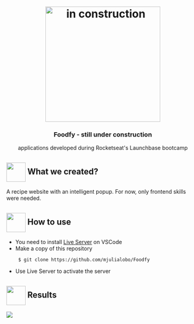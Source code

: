    <h1 align="center">
     <img alt="in construction" src="https://images.pexels.com/photos/1216544/pexels-photo-1216544.jpeg?auto=compress&cs=tinysrgb&dpr=2&h=750&w=1260" width="300px" />
</h1>
<h3 align="center">
 Foodfy - still under construction
</h3>
 <p align="center"> applications developed during Rocketseat's Launchbase bootcamp </P>  
 
<h2> <img src= "https://img.icons8.com/plasticine/2x/rocket.png" width="50px" height="50px" align="center"/> What we created? </h2>
<p> A recipe website with an intelligent popup. For now, only frontend skills were needed. </p>


<h2> <img src="https://i.dlpng.com/static/png/6577858_preview.png" width="50px" align="center"/> How to use </h2>
 <ul style= circle> <li> You need to install  <a href="https://marketplace.visualstudio.com/items?itemName=ritwickdey.LiveServer">Live Server</a> on VSCode </li> 
 <li> Make a copy of this repository </li> 
 
```
 $ git clone https://github.com/mjulialobo/Foodfy
```
<li> Use Live Server to activate the server </li> </ul>


  <h2><img src="https://static.thenounproject.com/png/25759-200.png"width="50px" height="50px" align="center"/> Results</h2>
<img src="https://user-images.githubusercontent.com/65983895/85188905-87ac5e80-b280-11ea-9a1b-cb7fb3be0b43.gif"/>
